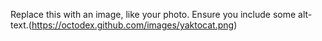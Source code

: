 Replace this with an image, like your photo. Ensure you include some alt-text.(https://octodex.github.com/images/yaktocat.png)
